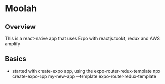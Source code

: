 # Moolah

## Overview

This is a react-native app that uses Expo with reactjs.tookit, redux and AWS amplify

## Basics

-   started with create-expo app, using the expo-router-redux-template
    npx create-expo-app my-new-app --template expo-router-redux-template
